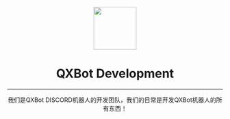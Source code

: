 <p align="center">
  <img src="https://media.discordapp.net/attachments/1146704478301601792/1146704536350756885/bot-icon.png" width='100'/>
</p>

<h1 align="center">QXBot Development</h1>
<hr />
<p align="center">我们是QXBot DISCORD机器人的开发团队，我们的日常是开发QXBot机器人的所有东西！</p>
